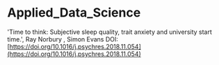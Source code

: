 # Applied_Data_Science

'Time to think: Subjective sleep quality, trait anxiety and university
start time.', Ray Norbury , Simon Evans
DOI: [https://doi.org/10.1016/j.psychres.2018.11.054](https://doi.org/10.1016/j.psychres.2018.11.054)
